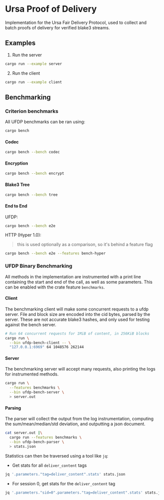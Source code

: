 # Ursa Proof of Delivery

Implementation for the Ursa Fair Delivery Protocol, used to collect and batch proofs of delivery for verified blake3 streams.

## Examples

1. Run the server

```sh
cargo run --example server
```

2. Run the client

```sh
cargo run --example client
```

## Benchmarking

### Criterion benchmarks

All UFDP benchmarks can be ran using:

```sh
cargo bench
```

#### Codec

```sh
cargo bench --bench codec
```

#### Encryption

```sh
cargo bench --bench encrypt
```

#### Blake3 Tree

```sh
cargo bench --bench tree
```

#### End to End

UFDP:

```sh
cargo bench --bench e2e
```

HTTP (Hyper 1.0):

> this is used optionally as a comparison, so it's behind a feature flag

```sh
cargo bench --bench e2e --features bench-hyper
```

### UFDP Binary Benchmarking

All methods in the implementation are instrumented with a print line containing the start and end of the call, 
as well as some parameters. This can be enabled with the crate feature `benchmarks`.

#### Client

The benchmarking client will make some concurrent requests to a ufdp server.
File and block size are encoded into the cid bytes, parsed by the server. These are not accurate blake3 hashes, and only used for testing against the bench server.

```sh
# Run 64 concurrent requests for 1MiB of content, in 256KiB blocks
cargo run \
  --bin ufdp-bench-client -- \
  "127.0.0.1:6969" 64 1048576 262144
```

#### Server

The benchmarking server will accept many requests, also printing the logs for instrumented methods.

```sh
cargo run \
  --features benchmarks \
  --bin ufdp-bench-server \
  > server.out
```

#### Parsing

The parser will collect the output from the log instrumentation, computing the sum/mean/median/std deviation, and outputting a json document.

```sh
cat server.out |\
  cargo run --features benchmarks \
  --bin ufdp-bench-parser \
  > stats.json
```

Statistics can then be traversed using a tool like `jq`:

- Get stats for all `deliver_content` tags

```sh
jq '.parameters."tag=deliver_content".stats' stats.json
```

- For session 0, get stats for the `deliver_content` tag

```sh
jq '.parameters."sid=0".parameters."tag=deliver_content".stats' stats.json
```
